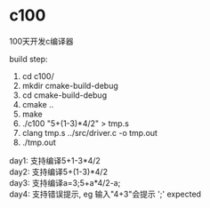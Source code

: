 # c100
100天开发c编译器

build step:
  1. cd c100/
  2. mkdir cmake-build-debug
  3. cd cmake-build-debug 
  4. cmake ..
  5. make
  6. ./c100 "5+(1-3)*4/2" > tmp.s
  7. clang tmp.s ../src/driver.c -o tmp.out
  8. ./tmp.out

day1: 支持编译5+1-3*4/2   
day2: 支持编译5+(1-3)*4/2   
day3: 支持编译a=3;5+a\*4/2-a;      
day4: 支持错误提示, eg 输入"4+3"会提示 ';' expected
